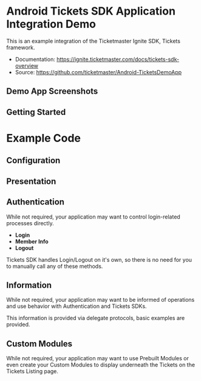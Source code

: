 # Android Tickets SDK Application Integration Demo

This is an example integration of the Ticketmaster Ignite SDK, Tickets framework.

* Documentation: https://ignite.ticketmaster.com/docs/tickets-sdk-overview
* Source: https://github.com/ticketmaster/Android-TicketsDemoApp

## Demo App Screenshots



## Getting Started



# Example Code

## Configuration


## Presentation


## Authentication

While not required, your application may want to control login-related processes directly.

* **Login**
* **Member Info**
* **Logout**

Tickets SDK handles Login/Logout on it's own, so there is no need for you to manually call any of these methods.


## Information

While not required, your application may want to be informed of operations and use behavior with Authentication and Tickets SDKs.

This information is provided via delegate protocols, basic examples are provided.


## Custom Modules


While not required, your application may want to use Prebuilt Modules or even create your Custom Modules to display underneath the Tickets on the Tickets Listing page.

